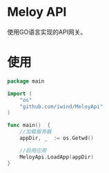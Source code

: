 # Meloy API
使用GO语言实现的API网关。

# 使用
~~~go
package main

import (
	"os"
	"github.com/iwind/MeloyApi"
)

func main()  {
	//加载服务器
	appDir, _  := os.Getwd()

	//启用应用
	MeloyApi.LoadApp(appDir)
}
~~~